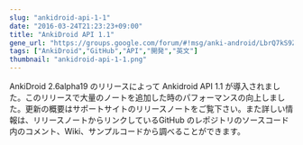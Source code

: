 ```yaml
---
slug: "ankidroid-api-1-1"
date: "2016-03-24T21:23:23+09:00"
title: "AnkiDroid API 1.1"
gene_url: "https://groups.google.com/forum/#!msg/anki-android/LbrQ7kS9Zhg/thQW8EikBwAJ"
tags: ["AnkiDroid","GitHub","API","開発","英文"]
thumbnail: "ankidroid-api-1-1.png"
---
```

AnkiDroid 2.6alpha19 のリリースによって Ankidroid API 1.1 が導入されました。このリリースで大量のノートを追加した時のパフォーマンスの向上しました。更新の概要はサポートサイトのリリースノートをご覧下さい。また詳しい情報は、リリースノートからリンクしているGitHub のレポジトリのソースコード内のコメント、Wiki、サンプルコードから調べることができます。

